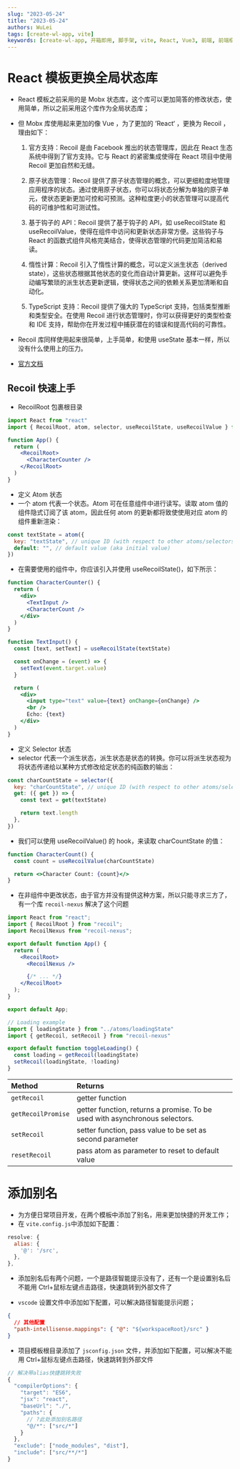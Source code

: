 ```yaml
---
slug: "2023-05-24"
title: "2023-05-24"
authors: WuLei
tags: [create-wl-app, vite]
keywords: [create-wl-app, 开箱即用, 脚手架, vite, React, Vue3, 前端, 前端框架, 前端开发, 前端开发工具]
---
```


# React 模板更换全局状态库

- React 模板之前采用的是 Mobx 状态库，这个库可以更加简答的修改状态，使用简单，所以之前采用这个库作为全局状态库；
- 但 Mobx 库使用起来更加的像 Vue ，为了更加的 ’React‘ ，更换为 Recoil ，理由如下：

  1. 官方支持：Recoil 是由 Facebook 推出的状态管理库，因此在 React 生态系统中得到了官方支持。它与 React 的紧密集成使得在 React 项目中使用 Recoil 更加自然和无缝。

  2. 原子状态管理：Recoil 提供了原子状态管理的概念，可以更细粒度地管理应用程序的状态。通过使用原子状态，你可以将状态分解为单独的原子单元，使状态更新更加可控和可预测。这种粒度更小的状态管理可以提高代码的可维护性和可测试性。

  3. 基于钩子的 API：Recoil 提供了基于钩子的 API，如 useRecoilState 和 useRecoilValue，使得在组件中访问和更新状态非常方便。这些钩子与 React 的函数式组件风格完美结合，使得状态管理的代码更加简洁和易读。

  4. 惰性计算：Recoil 引入了惰性计算的概念，可以定义派生状态（derived state），这些状态根据其他状态的变化而自动计算更新。这样可以避免手动编写繁琐的派生状态更新逻辑，使得状态之间的依赖关系更加清晰和自动化。

  5. TypeScript 支持：Recoil 提供了强大的 TypeScript 支持，包括类型推断和类型安全。在使用 Recoil 进行状态管理时，你可以获得更好的类型检查和 IDE 支持，帮助你在开发过程中捕获潜在的错误和提高代码的可靠性。

- Recoil 库同样使用起来很简单，上手简单，和使用 useState 基本一样，所以没有什么使用上的压力。
- [官方文档](https://recoiljs.org/zh-hans/)

## Recoil 快速上手

- RecoilRoot 包裹根目录

```jsx
import React from "react"
import { RecoilRoot, atom, selector, useRecoilState, useRecoilValue } from "recoil"

function App() {
  return (
    <RecoilRoot>
      <CharacterCounter />
    </RecoilRoot>
  )
}
```

- 定义 Atom 状态
- 一个 atom 代表一个状态。Atom 可在任意组件中进行读写。读取 atom 值的组件隐式订阅了该 atom，因此任何 atom 的更新都将致使使用对应 atom 的组件重新渲染：

```js
const textState = atom({
  key: "textState", // unique ID (with respect to other atoms/selectors)
  default: "", // default value (aka initial value)
})
```

- 在需要使用的组件中，你应该引入并使用 useRecoilState()，如下所示：

```jsx
function CharacterCounter() {
  return (
    <div>
      <TextInput />
      <CharacterCount />
    </div>
  )
}

function TextInput() {
  const [text, setText] = useRecoilState(textState)

  const onChange = (event) => {
    setText(event.target.value)
  }

  return (
    <div>
      <input type="text" value={text} onChange={onChange} />
      <br />
      Echo: {text}
    </div>
  )
}
```

- 定义 Selector 状态
- selector 代表一个派生状态，派生状态是状态的转换。你可以将派生状态视为将状态传递给以某种方式修改给定状态的纯函数的输出：

```jsx
const charCountState = selector({
  key: "charCountState", // unique ID (with respect to other atoms/selectors)
  get: ({ get }) => {
    const text = get(textState)

    return text.length
  },
})
```

- 我们可以使用 useRecoilValue() 的 hook，来读取 charCountState 的值：

```jsx
function CharacterCount() {
  const count = useRecoilValue(charCountState)

  return <>Character Count: {count}</>
}
```

- 在非组件中更改状态，由于官方并没有提供这种方案，所以只能寻求三方了，有一个库 `recoil-nexus` 解决了这个问题

```jsx
import React from "react";
import { RecoilRoot } from "recoil";
import RecoilNexus from "recoil-nexus";

export default function App() {
  return (
    <RecoilRoot>
      <RecoilNexus />

      {/* ... */}
    </RecoilRoot>
  );
}

export default App;
```

```jsx
// Loading example
import { loadingState } from "../atoms/loadingState"
import { getRecoil, setRecoil } from "recoil-nexus"

export default function toggleLoading() {
  const loading = getRecoil(loadingState)
  setRecoil(loadingState, !loading)
}
```

| Method             | Returns                                                                     |
| :----------------- | :-------------------------------------------------------------------------- |
| `getRecoil`        | getter function                                                             |
| `getRecoilPromise` | getter function, returns a promise. To be used with asynchronous selectors. |
| `setRecoil`        | setter function, pass value to be set as second parameter                   |
| `resetRecoil`      | pass atom as parameter to reset to default value                            |

# 添加别名

- 为方便日常项目开发，在两个模板中添加了别名，用来更加快捷的开发工作；
- 在 `vite.config.js`中添加如下配置：

```js
resolve: {
  alias: {
    '@': '/src',
  },
},
```

- 添加别名后有两个问题，一个是路径智能提示没有了，还有一个是设置别名后不能用 Ctrl+鼠标左键点击路径，快速跳转到外部文件了

- `vscode` 设置文件中添加如下配置，可以解决路径智能提示问题；

```json
{
  // 其他配置
  "path-intellisense.mappings": { "@": "${workspaceRoot}/src" }
}
```

- 项目模板根目录添加了 `jsconfig.json` 文件，并添加如下配置，可以解决不能用 Ctrl+鼠标左键点击路径，快速跳转到外部文件

```js
// 解决带alias快捷跳转失败
{
  "compilerOptions": {
    "target": "ES6",
    "jsx": "react",
    "baseUrl": "./",
    "paths": {
      // ?此处添加别名路径
      "@/*": ["src/*"]
    }
  },
  "exclude": ["node_modules", "dist"],
  "include": ["src/**/*"]
}
```
